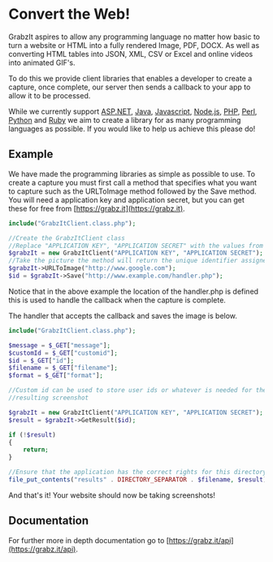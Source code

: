 Convert the Web!
================
GrabzIt aspires to allow any programming language no matter how basic to turn a website or HTML into a fully rendered Image, PDF, DOCX. As well as converting HTML tables into JSON, XML, CSV or Excel and online videos into animated GIF's.

To do this we provide client libraries that enables a developer to create a capture, once complete, our server then sends a callback to your app to allow it to be processed.

While we currently support [ASP.NET](https://grabz.it/api/aspnet/), [Java](https://grabz.it/api/java/), [Javascript](https://grabz.it/api/javascript/), [Node.js](https://grabz.it/api/nodejs/), [PHP](https://grabz.it/api/php/), [Perl](https://grabz.it/api/perl/), [Python](https://grabz.it/api/python/) and [Ruby](https://grabz.it/api/ruby/) we aim to create a library for as many programming languages as possible. If you would like to help us achieve this please do!

Example
-------

We have made the programming libraries as simple as possible to use. To create a capture you must first call a method that specifies what you want to capture such as the URLToImage method followed by the Save method. You will need a application key and application secret, but you can get these for free from [https://grabz.it](https://grabz.it).

```php
include("GrabzItClient.class.php");

//Create the GrabzItClient class
//Replace "APPLICATION KEY", "APPLICATION SECRET" with the values from your account!
$grabzIt = new GrabzItClient("APPLICATION KEY", "APPLICATION SECRET");
//Take the picture the method will return the unique identifier assigned to this task
$grabzIt->URLToImage("http://www.google.com");
$id = $grabzIt->Save("http://www.example.com/handler.php");
```

Notice that in the above example the location of the handler.php is defined this is used to handle the callback when the capture is complete.

The handler that accepts the callback and saves the image is below.

```php
include("GrabzItClient.class.php");

$message = $_GET["message"];
$customId = $_GET["customid"];
$id = $_GET["id"];
$filename = $_GET["filename"];
$format = $_GET["format"];

//Custom id can be used to store user ids or whatever is needed for the later processing of the
//resulting screenshot

$grabzIt = new GrabzItClient("APPLICATION KEY", "APPLICATION SECRET");
$result = $grabzIt->GetResult($id);

if (!$result)
{
	return;
}

//Ensure that the application has the correct rights for this directory.
file_put_contents("results" . DIRECTORY_SEPARATOR . $filename, $result);
```

And that's it! Your website should now be taking screenshots!

Documentation
-------------

For further more in depth documentation go to [https://grabz.it/api](https://grabz.it/api).
